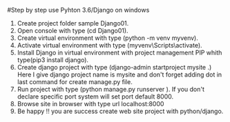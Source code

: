 #Step by step use Pyhton 3.6/Django on windows

1. Create project folder sample Django01.
2. Open console with type (cd Django01).
3. Create virtual environment with type (python -m venv myvenv).
4. Activate virtual environment with type (myvenv\Scripts\activate).
6. Install Django in virtual environment with project management PIP whith type(pip3 install django).  
5. Create django project with type (django-admin startproject mysite .)
   Here I give django project name is mysite and don't forget adding dot in last command for create manage.py file.
6. Run project with type (python manage.py runserver <port>). If you don't declare specific port system will set port default 8000.
7. Browse site in browser with type url localhost:8000
8. Be happy !! you are success create web site project with python/django. 
   